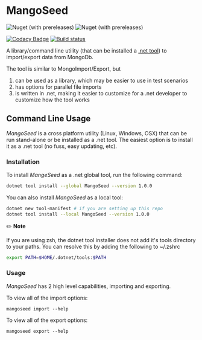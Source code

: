 # MangoSeed
![Nuget (with prereleases)](https://img.shields.io/nuget/vpre/MangoSeed?label=CLI&style=for-the-badge) ![Nuget (with prereleases)](https://img.shields.io/nuget/vpre/MangoSeed.Core?color=green&label=Library&style=for-the-badge)

[![Codacy Badge](https://api.codacy.com/project/badge/Grade/7efb6e80c6a1438e983fb369a9551f8f)](https://app.codacy.com/gh/giometrix/MangoSeed?utm_source=github.com&utm_medium=referral&utm_content=giometrix/MangoSeed&utm_campaign=Badge_Grade_Settings)
[![Build status](https://ci.appveyor.com/api/projects/status/uc792o6b8l1ujiom?svg=true)](https://ci.appveyor.com/project/giometrix/mangoseed)


A library/command line utility (that can be installed a [.net tool](https://docs.microsoft.com/en-us/dotnet/core/tools/global-tools)) to import/export data from MongoDb.

The tool is similar to MongoImport/Export, but 
1. can be used as a library, which may be easier to use in test scenarios
2. has options for parallel file imports
3. is written in .net, making it easier to customize for a .net developer to customize how the tool works

## Command Line Usage
_MangoSeed_ is a cross platform utility (Linux, Windows, OSX) that can be run stand-alone or be installed as a .net tool.  The easiest option is to install it as a .net tool (no fuss, easy updating, etc).

### Installation
To install _MangeSeed_ as a .net global tool, run the following command:
```bash
dotnet tool install --global MangoSeed --version 1.0.0
```
You can also install _MangoSeed_ as a local tool:
```bash
dotnet new tool-manifest # if you are setting up this repo
dotnet tool install --local MangoSeed --version 1.0.0
```

:pencil2: **Note**

If you are using zsh, the dotnet tool installer does not add it's tools directory to your paths.  You can resolve this by adding the following to ~/.zshrc
```bash
export PATH=$HOME/.dotnet/tools:$PATH
```

### Usage
_MangoSeed_ has 2 high level capabilities, importing and exporting.

To view all of the import options:
```
mangoseed import --help
```

To view all of the export options:
```
mangoseed export --help
```
